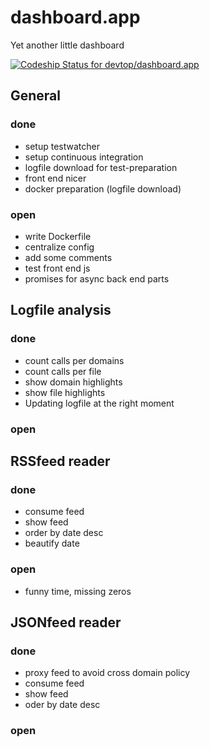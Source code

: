 # dashboard.app
Yet another little dashboard

[ ![Codeship Status for devtop/dashboard.app](https://codeship.com/projects/ddd59e10-0973-0133-a4c9-521d3b82cdba/status?branch=master)](https://codeship.com/projects/90596)

## General
### done
* setup testwatcher
* setup continuous integration
* logfile download for test-preparation
* front end nicer
* docker preparation (logfile download)
### open
* write Dockerfile
* centralize config
* add some comments
* test front end js
* promises for async back end parts


## Logfile analysis
### done
* count calls per domains
* count calls per file
* show domain highlights
* show file highlights
* Updating logfile at the right moment
### open

## RSSfeed reader
### done
* consume feed
* show feed
* order by date desc
* beautify date
### open
* funny time, missing zeros

## JSONfeed reader
### done
* proxy feed to avoid cross domain policy
* consume feed
* show feed
* oder by date desc
### open
